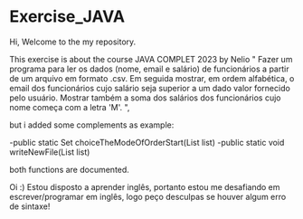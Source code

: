 # Exercise_JAVA
Hi, Welcome to the my repository.

This exercise is about the course JAVA COMPLET 2023 by Nelio "
  Fazer um programa para ler os dados (nome, email e salário)
  de funcionários a partir de um arquivo em formato .csv.
  Em seguida mostrar, em ordem alfabética, o email dos
  funcionários cujo salário seja superior a um dado valor
  fornecido pelo usuário.
  Mostrar também a soma dos salários dos funcionários cujo
  nome começa com a letra 'M'. ", 

but i added some complements as example:

-public static Set<Employee> choiceTheModeOfOrderStart(List<Employee> list)
-public static void writeNewFile(List<Employee> list)

both functions are documented.

Oi :) Estou disposto a aprender inglês, portanto estou me desafiando em escrever/programar em inglês, logo peço desculpas se houver algum
erro de sintaxe!


